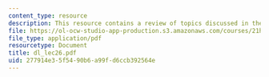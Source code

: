 ```yaml
---
content_type: resource
description: This resource contains a review of topics discussed in the course.
file: https://ol-ocw-studio-app-production.s3.amazonaws.com/courses/21h-522-japan-in-the-age-of-the-samurai-history-and-film-fall-2006/277914e35f5490b6a99fd6ccb392564e_dl_lec26.pdf
file_type: application/pdf
resourcetype: Document
title: dl_lec26.pdf
uid: 277914e3-5f54-90b6-a99f-d6ccb392564e
---
```

